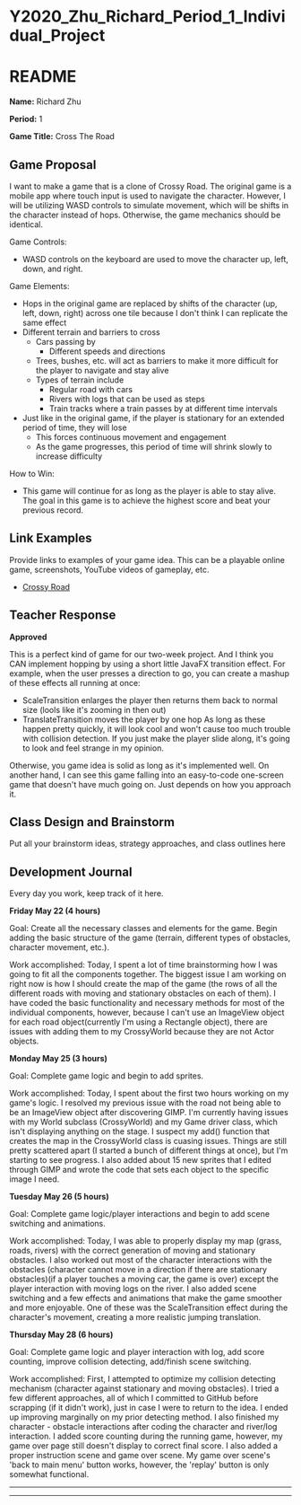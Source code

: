 # Y2020_Zhu_Richard_Period_1_Individual_Project
# README #

**Name:**	Richard Zhu

**Period:**	1

**Game Title:** Cross The Road

## Game Proposal ##

I want to make a game that is a clone of Crossy Road. The original game is a mobile app where touch input is used to navigate the character. However, I will be utilizing WASD controls to simulate movement, which will be shifts in the character instead of hops. Otherwise, the game mechanics should be identical.

Game Controls:

+ WASD controls on the keyboard are used to move the character up, left, down, and right.

Game Elements:

+ Hops in the original game are replaced by shifts of the character (up, left, down, right) across one tile because I don't think I can replicate the same effect
+ Different terrain and barriers to cross
	+ Cars passing by 
		+ Different speeds and directions
	+ Trees, bushes, etc. will act as barriers to make it more difficult for the player to navigate and stay alive
	+ Types of terrain include
		+ Regular road with cars 
		+ Rivers with logs that can be used as steps
		+ Train tracks where a train passes by at different time intervals 
+ Just like in the original game, if the player is stationary for an extended period of time, they will lose
	+ This forces continuous movement and engagement
	+ As the game progresses, this period of time will shrink slowly to increase difficulty

How to Win:

+ This game will continue for as long as the player is able to stay alive. The goal in this game is to achieve the highest score and beat your previous record.

## Link Examples ##
Provide links to examples of your game idea.  This can be a playable online game, screenshots, YouTube videos of gameplay, etc.

+ [Crossy Road](https://www.youtube.com/watch?v=Out73NMtuMY)

## Teacher Response ##

**Approved**

This is a perfect kind of game for our two-week project.  And I think you CAN implement hopping by using a short little JavaFX transition effect.  For example, when the user presses a direction to go, you can create a mashup of these effects all running at once:
 - ScaleTransition enlarges the player then returns them back to normal size (lools like it's zooming in then out)
 - TranslateTransition moves the player by one hop
 As long as these happen pretty quickly, it will look cool and won't cause too much trouble with collision detection.
 If you just make the player slide along, it's going to look and feel strange in my opinion.
 
 Otherwise, you game idea is solid as long as it's implemented well.  On another hand, I can see this game falling into an easy-to-code one-screen game that doesn't have much going on.  Just depends on how you approach it.
 

## Class Design and Brainstorm ##

Put all your brainstorm ideas, strategy approaches, and class outlines here

## Development Journal ##

Every day you work, keep track of it here.

**Friday May 22 (4 hours)**

Goal:  Create all the necessary classes and elements for the game. Begin adding the basic structure of the game (terrain, different types of obstacles, character movement, etc.).

Work accomplished:  Today, I spent a lot of time brainstorming how I was going to fit all the components together. The biggest issue I am working on right now is how I should create the map of the game (the rows of all the different roads with moving and stationary obstacles on each of them). I have coded the basic functionality and necessary methods for most of the individual components, however, because I can't use an ImageView object for each road object(currently I'm using a Rectangle object), there are issues with adding them to my CrossyWorld because they are not Actor objects.

**Monday May 25 (3 hours)**

Goal:  Complete game logic and begin to add sprites.

Work accomplished:  Today, I spent about the first two hours working on my game's logic. I resolved my previous issue with the road not being able to be an ImageView object after discovering GIMP. I'm currently having issues with my World subclass (CrossyWorld) and my Game driver class, which isn't displaying anything on the stage. I suspect my add() function that creates the map in the CrossyWorld class is cuasing issues. Things are still pretty scattered apart (I started a bunch of different things at once), but I'm starting to see progress. I also added about 15 new sprites that I edited through GIMP and wrote the code that sets each object to the specific image I need.

**Tuesday May 26 (5 hours)**

Goal:  Complete game logic/player interactions and begin to add scene switching and animations.

Work accomplished:  Today, I was able to properly display my map (grass, roads, rivers) with the correct generation of moving and stationary obstacles. I also worked out most of the character interactions with the obstacles (character cannot move in a direction if there are stationary obstacles)(if a player touches a moving car, the game is over) except the player interaction with moving logs on the river. I also added scene switching and a few effects and animations that make the game smoother and more enjoyable. One of these was the ScaleTransition effect during the character's movement, creating a more realistic jumping translation.

**Thursday May 28 (6 hours)**

Goal:  Complete game logic and player interaction with log, add score counting, improve collision detecting, add/finish scene switching.

Work accomplished:  First, I attempted to optimize my collision detecting mechanism (character against stationary and moving obstacles). I tried a few different approaches, all of which I committed to GitHub before scrapping (if it didn't work), just in case I were to return to the idea. I ended up improving marginally on my prior detecting method. I also finished my character - obstacle interactions after coding the character and river/log interaction. I added score counting during the running game, however, my game over page still doesn't display to correct final score. I also added a proper instruction scene and game over scene. My game over scene's 'back to main menu' button works, however, the 'replay' button is only somewhat functional.
***
***
